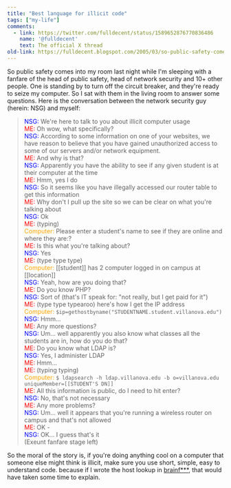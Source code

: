 ```yaml
---
title: "Best language for illicit code"
tags: ["my-life"]
comments:
  - link: https://twitter.com/fulldecent/status/1589652876770836486
    name: '@fulldecent'
    text: The official X thread
old-link: https://fulldecent.blogspot.com/2005/03/so-public-safety-comes-into-my-room.html
---
```


So public safety comes into my room last night while I'm sleeping with a fanfare of the head of public safety, head of network security and 10+ other people. One is standing by to turn off the circuit breaker, and they're ready to seize my computer. So I sat with them in the living room to answer some questions. Here is the conversation between the network security guy (herein: NSG) and myself:

> <span style="color:blue">NSG:</span> We're here to talk to you about illicit computer usage<br>
> <span style="color:red">ME:</span> Oh wow, what specifically?<br>
> <span style="color:blue">NSG:</span> According to some information on one of your websites, we have reason to believe that you have gained unauthorized access to some of our servers and/or network equipment.<br>
> <span style="color:red">ME:</span> And why is that?<br>
> <span style="color:blue">NSG:</span> Apparently you have the ability to see if any given student is at their computer at the time<br>
> <span style="color:red">ME:</span> Hmm, yes I do<br>
> <span style="color:blue">NSG:</span> So it seems like you have illegally accessed our router table to get this information<br>
> <span style="color:red">ME:</span> Why don't I pull up the site so we can be clear on what you're talking about<br>
> <span style="color:blue">NSG:</span> Ok<br>
> <span style="color:red">ME:</span> (typing)<br>
> <span style="color:orange">Computer:</span> Please enter a student's name to see if they are online and where they are:?<br>
> <span style="color:red">ME:</span> Is this what you're talking about?<br>
> <span style="color:blue">NSG:</span> Yes<br>
> <span style="color:red">ME:</span> (type type type)<br>
> <span style="color:orange">Computer:</span> [[student]] has 2 computer logged in on campus at [[location]]<br>
> <span style="color:blue">NSG:</span> Yeah, how are you doing that?<br>
> <span style="color:red">ME:</span> Do you know PHP?<br>
> <span style="color:blue">NSG:</span> Sort of (that's IT speak for: "not really, but I get paid for it")<br>
> <span style="color:red">ME:</span> (type type typearoo) here's how I get the IP address<br>
> <span style="color:orange">Computer:</span> `$ip=gethostbyname("STUDENTNAME.student.villanova.edu")`<br>
> <span style="color:blue">NSG:</span> Hmm...<br>
> <span style="color:red">ME:</span> Any more questions?<br>
> <span style="color:blue">NSG:</span> Um... well apparently you also know what classes all the students are in, how do you do that?<br>
> <span style="color:red">ME:</span> Do you know what LDAP is?<br>
> <span style="color:blue">NSG:</span> Yes, I administer LDAP<br>
> <span style="color:red">ME:</span> Hmm...<br>
> <span style="color:red">ME:</span> (typing typing)<br>
> <span style="color:orange">Computer:</span> `$ ldapsearch -h ldap.villanova.edu -b o=villanova.edu uniqueMember=[[STUDENT'S DN]]`<br>
> <span style="color:red">ME:</span> All this information is public, do I need to hit enter?<br>
> <span style="color:blue">NSG:</span> No, that's not necessary<br>
> <span style="color:red">ME:</span> Any more problems?<br>
> <span style="color:blue">NSG:</span> Um... well it appears that you're running a wireless router on campus and that's not allowed<br>
> <span style="color:red">ME:</span> OK -<br>
> <span style="color:blue">NSG:</span> OK... I guess that's it<br>
(Exeunt fanfare stage left)<br>

So the moral of the story is, if you're doing anything cool on a computer that someone else might think is illicit, make sure you use short, simple, easy to understand code. because if I wrote the host lookup in <a href="http://www.muppetlabs.com/~breadbox/bf/">brainf***</a>, that would have taken some time to explain.